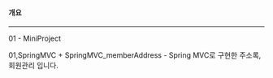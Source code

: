 #### 개요 
---
  01 - MiniProject 

  01,SpringMVC
    + SpringMVC_memberAddress - Spring MVC로 구현한 주소록,회원관리 입니다.
